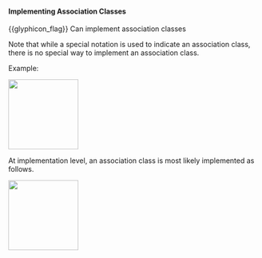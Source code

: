 <div id="title">

#### Implementing Association Classes

</div>

<span id="prereqs"><panel src="../../oopDesign/associations/associationClasses/unit-inElsewhere-asFlat.md" boilerplate header="%%{{ icon_prereq }} OOP → Associations → Association Classes%%" /></span>

<span id="outcomes">{{glyphicon_flag}} Can implement association classes</span>

<div id="body">

Note that while a special notation is used to indicate an association class, there is no special way to implement an association class.

<tip-box>

Example:

<img src="{{baseUrl}}/oopImplementation/associationClasses/images/manWoman.png" height="140" />
<p/>

At implementation level, an association class is most likely implemented as follows.

<img src="{{baseUrl}}/oopImplementation/associationClasses/images/manWomanImplementation.png" height="140" />
<p/>

<panel type="seamless" src="code-marriage.md" header="%%See code%%" />

</tip-box>

</div>

<div id="extras">

<include src="exercises.md" />

</div>